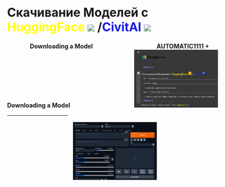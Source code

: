 # Скачивание Моделей с <font color="yellow">HuggingFace</font> <img src='https://huggingface.co/front/assets/huggingface_logo-noborder.svg' height="35"/> /<font color="#1818e7">CivitAI</font> <img src='https://cdn.discordapp.com/role-icons/1052970367741866065/e4b3e6864c8a68594f94c7c3c928241d.webp?size=128&quality=lossless' height="35"/>
<b>&nbsp;&nbsp;&nbsp;&nbsp;&nbsp;&nbsp;&nbsp;&nbsp;&nbsp;&nbsp;&nbsp;&nbsp;&nbsp;&nbsp;&nbsp;
Downloading a Model 
&nbsp;&nbsp;&nbsp;&nbsp;&nbsp;&nbsp;&nbsp;&nbsp;&nbsp;&nbsp;&nbsp;&nbsp;&nbsp;&nbsp;&nbsp;&nbsp;&nbsp;&nbsp;&nbsp;&nbsp;&nbsp;
&nbsp;&nbsp;&nbsp;&nbsp;&nbsp;&nbsp;&nbsp;&nbsp;&nbsp;&nbsp;&nbsp;&nbsp;&nbsp;&nbsp;&nbsp;&nbsp;&nbsp;&nbsp;&nbsp;&nbsp;&nbsp;
AUTOMATIC1111 + Downloading a Model
&nbsp;&nbsp;&nbsp;&nbsp;&nbsp;&nbsp;&nbsp;&nbsp;&nbsp;&nbsp;&nbsp;&nbsp;&nbsp;&nbsp;&nbsp;&nbsp;&nbsp;&nbsp;&nbsp;&nbsp;&nbsp;
&nbsp;&nbsp;&nbsp;&nbsp;&nbsp;&nbsp;&nbsp;&nbsp;&nbsp;&nbsp;&nbsp;&nbsp;&nbsp;&nbsp;&nbsp;&nbsp;&nbsp;&nbsp;&nbsp;&nbsp;&nbsp;
<a href="[https://colab.research.google.com/github/Toshik-One/Downloading_a_Model/blob/main/Downloading_a_Model.ipynb"><img src='https://github.com/Toshik-One/Downloading_a_Model/blob/main/files/1.png'>
&nbsp;&nbsp;&nbsp;&nbsp;&nbsp;&nbsp;&nbsp;&nbsp;&nbsp;&nbsp;&nbsp;&nbsp;&nbsp;&nbsp;&nbsp;&nbsp;&nbsp;&nbsp;&nbsp;&nbsp;&nbsp;
&nbsp;&nbsp;&nbsp;&nbsp;&nbsp;&nbsp;&nbsp;&nbsp;&nbsp;&nbsp;&nbsp;&nbsp;&nbsp;&nbsp;&nbsp;&nbsp;&nbsp;&nbsp;&nbsp;&nbsp;&nbsp;
<center><a href="[https://colab.research.google.com/github/Toshik-One/Downloading_a_Model/blob/main/Downloading_a_Model.ipynb"><img src='https://github.com/Toshik-One/Downloading_a_Model/blob/main/files/2.png'>
